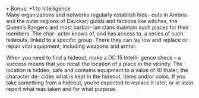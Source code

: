 • Bonus: +1 to Intelligence  
Many organizations and networks regularly establish hide- outs in Ambria and the outer regions of Davokar; guilds and factions like witches, the Queen’s Rangers and most barbar- ian clans maintain such places for their members. The char- acter knows of, and has access to, a series of such hideouts, linked to a specific group. There they can lay low and replace or repair vital equipment, including weapons and armor.

When you need to find a hideout, make a DC 15 Intelli- gence check – a success means that you recall the location of a place in the vicinity. The location is hidden, safe and contains equipment to a value of 10 thaler; the character de- cides what is kept in the hideout, items and/or coins. If you take something from a hideout, you’re expected to replace it later, or at least report what was taken and for what purpose.